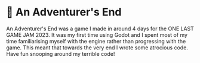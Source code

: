 # 🤠 An Adventurer's End
An Adventurer's End was a game I made in around 4 days for the ONE LAST GAME JAM 2023. It was my first time using Godot and I spent most of my time familiarising myself with the engine rather than progressing with the game. This meant that towards the very end I wrote some atrocious code. Have fun snooping around my terrible code!
